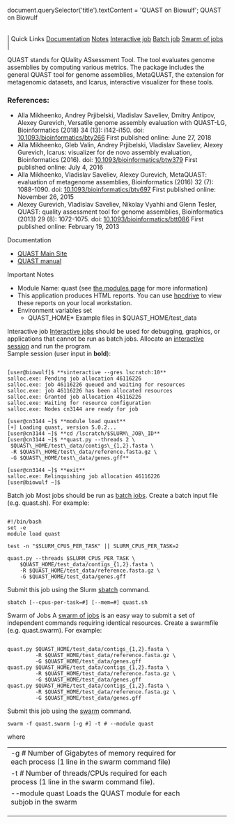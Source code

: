 

document.querySelector('title').textContent = 'QUAST on Biowulf';
QUAST on Biowulf


|  |
| --- |
| 
Quick Links
[Documentation](#doc)
[Notes](#notes)
[Interactive job](#int) 
[Batch job](#sbatch) 
[Swarm of jobs](#swarm) 
 |



 QUAST stands for QUality ASsessment Tool. The tool evaluates genome assemblies by computing various metrics. The package includes the general QUAST tool for genome assemblies, MetaQUAST, the extension for metagenomic datasets, and Icarus, interactive visualizer for these tools.



### References:


* Alla Mikheenko, Andrey Prjibelski, Vladislav Saveliev, Dmitry Antipov, Alexey Gurevich,
 Versatile genome assembly evaluation with QUAST-LG,
 Bioinformatics (2018) 34 (13): i142-i150. doi: [10.1093/bioinformatics/bty266](https://doi.org/10.1093/bioinformatics/bty266)
 First published online: June 27, 2018
* Alla Mikheenko, Gleb Valin, Andrey Prjibelski, Vladislav Saveliev, Alexey Gurevich,
 Icarus: visualizer for de novo assembly evaluation,
 Bioinformatics (2016). doi: [10.1093/bioinformatics/btw379](https://doi.org/10.1093/bioinformatics/btw379)
 First published online: July 4, 2016
* Alla Mikheenko, Vladislav Saveliev, Alexey Gurevich,
 MetaQUAST: evaluation of metagenome assemblies,
 Bioinformatics (2016) 32 (7): 1088-1090. doi: [10.1093/bioinformatics/btv697](https://doi.org/10.1093/bioinformatics/btv697)
 First published online: November 26, 2015
* Alexey Gurevich, Vladislav Saveliev, Nikolay Vyahhi and Glenn Tesler,
 QUAST: quality assessment tool for genome assemblies,
 Bioinformatics (2013) 29 (8): 1072-1075. doi: [10.1093/bioinformatics/btt086](https://doi.org/10.1093/bioinformatics/btt086)
 First published online: February 19, 2013


Documentation
* [QUAST Main Site](http://quast.sourceforge.net)
* [QUAST manual](http://quast.bioinf.spbau.ru/manual.html)


Important Notes
* Module Name: quast (see [the modules page](/apps/modules.html) for more information)
 * This application produces HTML reports. You can use [hpcdrive](/docs/hpcdrive.html) to view these reports on your local workstation.
* Environment variables set 
	+ QUAST\_HOME* Example files in $QUAST\_HOME/test\_data



Interactive job
[Interactive jobs](/docs/userguide.html#int) should be used for debugging, graphics, or applications that cannot be run as batch jobs.
Allocate an [interactive session](/docs/userguide.html#int) and run the program.   
Sample session (user input in **bold**):



```

[user@biowulf]$ **sinteractive --gres lscratch:10**
salloc.exe: Pending job allocation 46116226
salloc.exe: job 46116226 queued and waiting for resources
salloc.exe: job 46116226 has been allocated resources
salloc.exe: Granted job allocation 46116226
salloc.exe: Waiting for resource configuration
salloc.exe: Nodes cn3144 are ready for job

[user@cn3144 ~]$ **module load quast**
[+] Loading quast, version 5.0.2...
[user@cn3144 ~]$ **cd /lscratch/$SLURM\_JOB\_ID**
[user@cn3144 ~]$ **quast.py --threads 2 \
 $QUAST\_HOME/test\_data/contigs\_{1,2}.fasta \
 -R $QUAST\_HOME/test\_data/reference.fasta.gz \
 -G $QUAST\_HOME/test\_data/genes.gff** 

[user@cn3144 ~]$ **exit**
salloc.exe: Relinquishing job allocation 46116226
[user@biowulf ~]$

```


Batch job
Most jobs should be run as [batch jobs](/docs/userguide.html#submit).
Create a batch input file (e.g. quast.sh). For example:



```

#!/bin/bash
set -e
module load quast

test -n "$SLURM_CPUS_PER_TASK" || SLURM_CPUS_PER_TASK=2

quast.py --threads $SLURM_CPUS_PER_TASK \
    $QUAST_HOME/test_data/contigs_{1,2}.fasta \
    -R $QUAST_HOME/test_data/reference.fasta.gz \
    -G $QUAST_HOME/test_data/genes.gff

```

Submit this job using the Slurm [sbatch](/docs/userguide.html) command.



```
sbatch [--cpus-per-task=#] [--mem=#] quast.sh
```

Swarm of Jobs 
A [swarm of jobs](/apps/swarm.html) is an easy way to submit a set of independent commands requiring identical resources.
Create a swarmfile (e.g. quast.swarm). For example:



```

quast.py $QUAST_HOME/test_data/contigs_{1,2}.fasta \
         -R $QUAST_HOME/test_data/reference.fasta.gz \
         -G $QUAST_HOME/test_data/genes.gff
quast.py $QUAST_HOME/test_data/contigs_{1,2}.fasta \
         -R $QUAST_HOME/test_data/reference.fasta.gz \
         -G $QUAST_HOME/test_data/genes.gff
quast.py $QUAST_HOME/test_data/contigs_{1,2}.fasta \
         -R $QUAST_HOME/test_data/reference.fasta.gz \
         -G $QUAST_HOME/test_data/genes.gff

```

Submit this job using the [swarm](/apps/swarm.html) command.



```
swarm -f quast.swarm [-g #] -t # --module quast
```

where


|  |  |  |  |  |  |
| --- | --- | --- | --- | --- | --- |
| -g *#*  Number of Gigabytes of memory required for each process (1 line in the swarm command file)
 | -t *#* Number of threads/CPUs required for each process (1 line in the swarm command file).
 | --module quast Loads the QUAST module for each subjob in the swarm 
 | |
 | |
 | |








